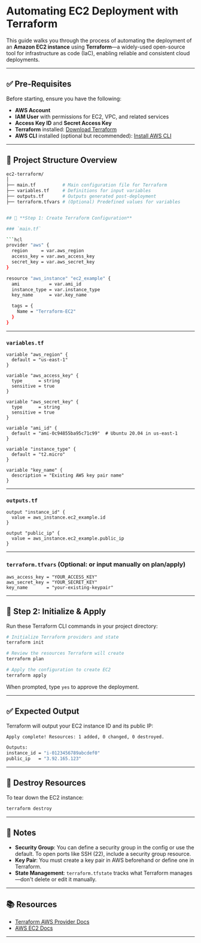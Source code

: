 # **Automating EC2 Deployment with Terraform**

This guide walks you through the process of automating the deployment of an **Amazon EC2 instance** using **Terraform**—a widely-used open-source tool for infrastructure as code (IaC), enabling reliable and consistent cloud deployments.

---

## ✅ **Pre-Requisites**

Before starting, ensure you have the following:

* **AWS Account**
* **IAM User** with permissions for EC2, VPC, and related services
* **Access Key ID** and **Secret Access Key**
* **Terraform** installed: [Download Terraform](https://developer.hashicorp.com/terraform/downloads)
* **AWS CLI** installed (optional but recommended): [Install AWS CLI](https://docs.aws.amazon.com/cli/latest/userguide/install-cliv2.html)

---

## 📁 **Project Structure Overview**

```bash
ec2-terraform/
│
├── main.tf          # Main configuration file for Terraform
├── variables.tf     # Definitions for input variables
├── outputs.tf       # Outputs generated post-deployment
├── terraform.tfvars # (Optional) Predefined values for variables


## 🔧 **Step 1: Create Terraform Configuration**

### `main.tf`

```hcl
provider "aws" {
  region     = var.aws_region
  access_key = var.aws_access_key
  secret_key = var.aws_secret_key
}

resource "aws_instance" "ec2_example" {
  ami           = var.ami_id
  instance_type = var.instance_type
  key_name      = var.key_name

  tags = {
    Name = "Terraform-EC2"
  }
}
```

---

### `variables.tf`

```hcl
variable "aws_region" {
  default = "us-east-1"
}

variable "aws_access_key" {
  type      = string
  sensitive = true
}

variable "aws_secret_key" {
  type      = string
  sensitive = true
}

variable "ami_id" {
  default = "ami-0c94855ba95c71c99"  # Ubuntu 20.04 in us-east-1
}

variable "instance_type" {
  default = "t2.micro"
}

variable "key_name" {
  description = "Existing AWS key pair name"
}
```

---

### `outputs.tf`

```hcl
output "instance_id" {
  value = aws_instance.ec2_example.id
}

output "public_ip" {
  value = aws_instance.ec2_example.public_ip
}
```

---

### `terraform.tfvars` (Optional: or input manually on plan/apply)

```hcl
aws_access_key = "YOUR_ACCESS_KEY"
aws_secret_key = "YOUR_SECRET_KEY"
key_name       = "your-existing-keypair"
```

---

## 🚀 **Step 2: Initialize & Apply**

Run these Terraform CLI commands in your project directory:

```bash
# Initialize Terraform providers and state
terraform init

# Review the resources Terraform will create
terraform plan

# Apply the configuration to create EC2
terraform apply
```

When prompted, type `yes` to approve the deployment.

---

## ✅ **Expected Output**

Terraform will output your EC2 instance ID and its public IP:

```bash
Apply complete! Resources: 1 added, 0 changed, 0 destroyed.

Outputs:
instance_id = "i-0123456789abcdef0"
public_ip   = "3.92.165.123"
```

---

## 🧹 **Destroy Resources**

To tear down the EC2 instance:

```bash
terraform destroy
```

---

## 📌 Notes

* **Security Group**: You can define a security group in the config or use the default. To open ports like SSH (22), include a security group resource.
* **Key Pair**: You must create a key pair in AWS beforehand or define one in Terraform.
* **State Management**: `terraform.tfstate` tracks what Terraform manages—don't delete or edit it manually.

---

## 📚 Resources

* [Terraform AWS Provider Docs](https://registry.terraform.io/providers/hashicorp/aws/latest/docs)
* [AWS EC2 Docs](https://docs.aws.amazon.com/ec2/index.html)

---

